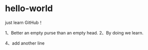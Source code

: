 # hello-world
just learn GitHub！

1、Better an empty purse than an empty head.
2、By doing we learn.

4、add another line
